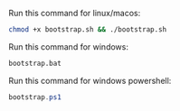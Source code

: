 Run this command for linux/macos:
```bash
chmod +x bootstrap.sh && ./bootstrap.sh
```

Run this command for windows:
```bash
bootstrap.bat
```

Run this command for windows powershell:
```powershell
bootstrap.ps1
```
